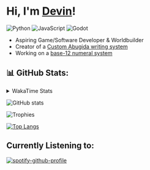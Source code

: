 # Hi, I'm [Devin](https://linktr.ee/JactusTheCactus?subscribe)!

![Python](https://img.shields.io/badge/Python-3776AB?style=for-the-badge&logo=python&logoColor=white)
![JavaScript](https://img.shields.io/badge/JavaScript-F7DF1E?style=for-the-badge&logo=javascript&logoColor=black)
![Godot](https://img.shields.io/badge/Godot-478CBF?style=for-the-badge&logo=godot-engine&logoColor=white)

- Aspiring Game/Software Developer & Worldbuilder 
- Creator of a [Custom Abugida writing system](https://jactusthecactus.github.io/abugida-guide/)  
- Working on a [base-12 numeral system](https://jactusthecactus.github.io/abugida-guide/numbers.html)

## 📊 GitHub Stats:

<details>
  <summary>WakaTime Stats</summary>

  ![Coding Activity](https://wakatime.com/share/@52ac2d9f-0012-46a6-b032-7398569b9b79/3bf3a1a4-7b6f-4387-a197-d27d59618200.svg)
  ![Languages](https://wakatime.com/share/@52ac2d9f-0012-46a6-b032-7398569b9b79/3d3bbf17-a570-404f-89b8-d22c7568e27e.svg)
  ![Editors](https://wakatime.com/share/@52ac2d9f-0012-46a6-b032-7398569b9b79/056d7164-c6b5-4584-a904-c516e61697dc.svg)
  ![Operating Systems](https://wakatime.com/share/@52ac2d9f-0012-46a6-b032-7398569b9b79/5fd703bd-ced3-4628-8465-88613e90ca2c.svg)
  ![Categories](https://wakatime.com/share/@52ac2d9f-0012-46a6-b032-7398569b9b79/766721bb-d533-4b71-b893-f31f9605a65f.svg)
</details>

![GitHub stats](https://github-readme-stats.vercel.app/api?username=JactusTheCactus&show_icons=true&theme=tokyonight)

![Trophies](https://github-profile-trophy.vercel.app/?username=JactusTheCactus&theme=radical)

[![Top Langs](https://github-readme-stats.vercel.app/api/top-langs/?username=JactusTheCactus&layout=compact&theme=dark)](https://github.com/anuraghazra/github-readme-stats)

## Currently Listening to:

[![spotify-github-profile](https://spotify-github-profile.kittinanx.com/api/view?uid=31obmmrliwnrnrd7sqp45hvkeaia&cover_image=true&theme=default&show_offline=true&background_color=121212&interchange=true&bar_color_cover=true)](https://spotify-github-profile.kittinanx.com/api/view?uid=31obmmrliwnrnrd7sqp45hvkeaia&redirect=true)
